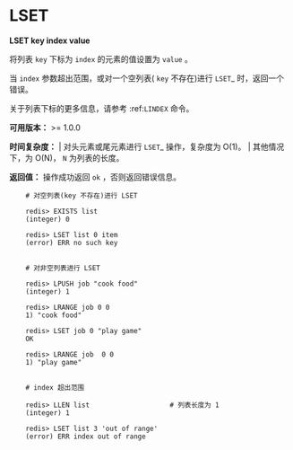 # LSET


**LSET key index value**

将列表 ``key`` 下标为 ``index`` 的元素的值设置为 ``value`` 。

当 ``index`` 参数超出范围，或对一个空列表( ``key`` 不存在)进行 `LSET`_ 时，返回一个错误。

关于列表下标的更多信息，请参考 :ref:`LINDEX` 命令。 

**可用版本：**
    >= 1.0.0

**时间复杂度：**
    | 对头元素或尾元素进行 `LSET`_ 操作，复杂度为 O(1)。
    | 其他情况下，为 O(N)， ``N`` 为列表的长度。

**返回值：**
    操作成功返回 ``ok`` ，否则返回错误信息。

```
    # 对空列表(key 不存在)进行 LSET

    redis> EXISTS list
    (integer) 0

    redis> LSET list 0 item
    (error) ERR no such key


    # 对非空列表进行 LSET

    redis> LPUSH job "cook food"
    (integer) 1

    redis> LRANGE job 0 0
    1) "cook food"

    redis> LSET job 0 "play game"
    OK

    redis> LRANGE job  0 0
    1) "play game"


    # index 超出范围

    redis> LLEN list                    # 列表长度为 1
    (integer) 1

    redis> LSET list 3 'out of range'
    (error) ERR index out of range
```